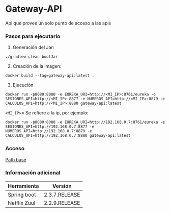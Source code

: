 # Gateway-API
Api que provee un solo punto de acceso a las apis

### Pasos para ejecutarlo
1. Generación del Jar:
```
./gradlew clean bootJar
```
2. Creación de la imagen:
```
docker build --tag=gateway-api:latest .
```
3. Ejecución
```
docker run -p8080:8080 -e EUREKA_URI=http://<MI_IP>:8761/eureka -e SESIONES_API=http://<MI_IP>:8877 -e NUMEROS_API=http://<MI_IP>:8879 -e CALCULOS_API=http://<MI_IP>:8880 gateway-api:latest
```
`<MI_IP>`= Se refiere a la ip, por ejemplo:
```
docker run -p8080:8080 -e EUREKA_URI=http://192.168.0.7:8761/eureka -e SESIONES_API=http://192.168.0.7:8877 -e NUMEROS_API=http://192.168.0.7:8879 -e CALCULOS_API=http://192.168.0.7:8880 gateway-api:latest
```

### Acceso
[Path base](http://localhost:8080)

### Información adicional
Herramienta  | Versión
------------- | -------------
Spring boot  | 2.3.7.RELEASE
Netflix Zuul   | 2.2.9.RELEASE
